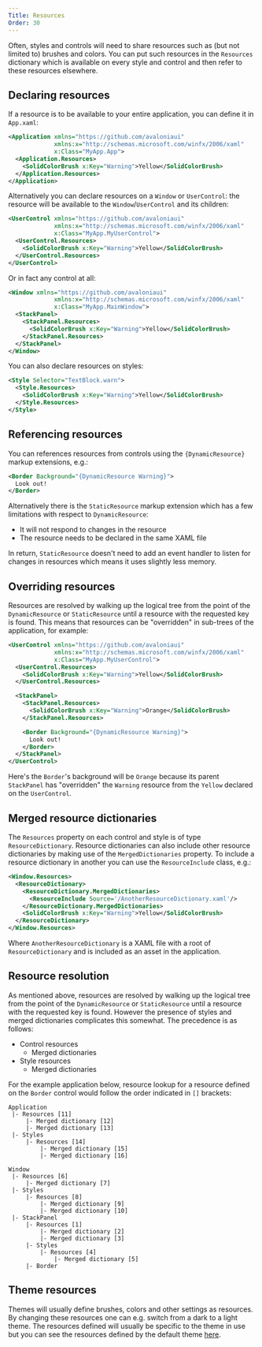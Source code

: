 ```yaml
---
Title: Resources
Order: 30
---
```


Often, styles and controls will need to share resources such as (but not limited to) brushes and
colors. You can put such resources in the `Resources` dictionary which is available on every style
and control and then refer to these resources elsewhere.

## Declaring resources

If a resource is to be available to your entire application, you can define it in `App.xaml`:

```xml
<Application xmlns="https://github.com/avaloniaui"
             xmlns:x="http://schemas.microsoft.com/winfx/2006/xaml"
             x:Class="MyApp.App">
  <Application.Resources>
    <SolidColorBrush x:Key="Warning">Yellow</SolidColorBrush>
  </Application.Resources>
</Application>
```

Alternatively you can declare resources on a `Window` or `UserControl`: the resource will be
available to the `Window`/`UserControl` and its children:

```xml
<UserControl xmlns="https://github.com/avaloniaui"
             xmlns:x="http://schemas.microsoft.com/winfx/2006/xaml"
             x:Class="MyApp.MyUserControl">
  <UserControl.Resources>
    <SolidColorBrush x:Key="Warning">Yellow</SolidColorBrush>
  </UserControl.Resources>
</UserControl>
```

Or in fact any control at all:

```xml
<Window xmlns="https://github.com/avaloniaui"
             xmlns:x="http://schemas.microsoft.com/winfx/2006/xaml"
             x:Class="MyApp.MainWindow">
  <StackPanel>
    <StackPanel.Resources>
      <SolidColorBrush x:Key="Warning">Yellow</SolidColorBrush>
    </StackPanel.Resources>
  </StackPanel>
</Window>
```

You can also declare resources on styles:

```xml
<Style Selector="TextBlock.warn">
  <Style.Resources>
    <SolidColorBrush x:Key="Warning">Yellow</SolidColorBrush>
  </Style.Resources>
</Style>
```

## Referencing resources

You can references resources from controls using the `{DynamicResource}` markup extensions, e.g.:

```xml
<Border Background="{DynamicResource Warning}">
  Look out!
</Border>
```

Alternatively there is the `StaticResource` markup extension which has a few limitations with
respect to `DynamicResource`:

- It will not respond to changes in the resource
- The resource needs to be declared in the same XAML file

In return, `StaticResource` doesn't need to add an event handler to listen for changes in resources
which means it uses slightly less memory.

## Overriding resources

Resources are resolved by walking up the logical tree from the point of the `DynamicResource` or
`StaticResource` until a resource with the requested key is found. This means that resources can be
"overridden" in sub-trees of the application, for example:

```xml
<UserControl xmlns="https://github.com/avaloniaui"
             xmlns:x="http://schemas.microsoft.com/winfx/2006/xaml"
             x:Class="MyApp.MyUserControl">
  <UserControl.Resources>
    <SolidColorBrush x:Key="Warning">Yellow</SolidColorBrush>
  </UserControl.Resources>

  <StackPanel>
    <StackPanel.Resources>
      <SolidColorBrush x:Key="Warning">Orange</SolidColorBrush>
    </StackPanel.Resources>

    <Border Background="{DynamicResource Warning}">
      Look out!
    </Border>
  </StackPanel>
</UserControl>
```

Here's the `Border`'s background will be `Orange` because its parent `StackPanel` has "overridden"
the `Warning` resource from the `Yellow` declared on the `UserControl`.

## Merged resource dictionaries

The `Resources` property on each control and style is of type `ResourceDictionary`. Resource
dictionaries can also include other resource dictionaries by making use of the `MergedDictionaries`
property. To include a resource dictionary in another you can use the `ResourceInclude` class, e.g.:

```xml
<Window.Resources>
  <ResourceDictionary>
    <ResourceDictionary.MergedDictionaries>
      <ResourceInclude Source='/AnotherResourceDictionary.xaml'/>
    </ResourceDictionary.MergedDictionaries>
    <SolidColorBrush x:Key="Warning">Yellow</SolidColorBrush>
  </ResourceDictionary>
</Window.Resources>
```

Where `AnotherResourceDictionary` is a XAML file with a root of `ResourceDictionary` and is
included as an asset in the application.

## Resource resolution

As mentioned above, resources are resolved by walking up the logical tree from the point of the
`DynamicResource` or `StaticResource` until a resource with the requested key is found. However
the presence of styles and merged dictionaries complicates this somewhat. The precedence is as
follows:

- Control resources
  - Merged dictionaries
- Style resources
  - Merged dictionaries

For the example application below, resource lookup for a resource defined on the `Border` control
would follow the order indicated in `[]` brackets:

```
Application
 |- Resources [11]
     |- Merged dictionary [12]
     |- Merged dictionary [13]
 |- Styles
     |- Resources [14]
         |- Merged dictionary [15]
         |- Merged dictionary [16]

Window
 |- Resources [6]
     |- Merged dictionary [7]
 |- Styles
     |- Resources [8]
         |- Merged dictionary [9]
         |- Merged dictionary [10]
 |- StackPanel
     |- Resources [1]
         |- Merged dictionary [2]
         |- Merged dictionary [3]
     |- Styles
         |- Resources [4]
             |- Merged dictionary [5]
     |- Border
```

## Theme resources

Themes will usually define brushes, colors and other settings as resources. By changing these
resources one can e.g. switch from a dark to a light theme. The resources defined will usually be
specific to the theme in use but you can see the resources defined by the default theme
[here](https://github.com/AvaloniaUI/Avalonia/blob/master/src/Avalonia.Themes.Default/Accents/BaseLight.xaml).
